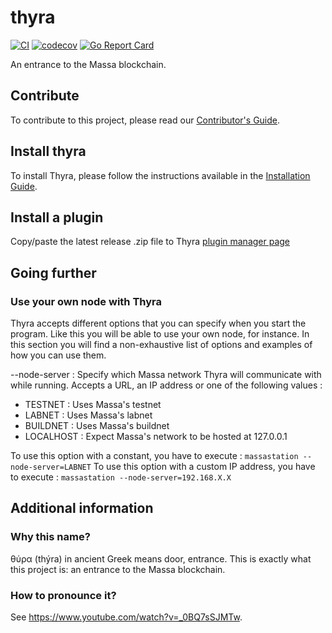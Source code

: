 # thyra

[![CI](https://github.com/massalabs/thyra/actions/workflows/CI.yml/badge.svg)](https://github.com/massalabs/thyra/actions/workflows/CI.yml)
[![codecov](https://codecov.io/gh/massalabs/thyra/branch/main/graph/badge.svg?token=592LPZLC4M)](https://codecov.io/gh/massalabs/thyra)
[![Go Report Card](https://goreportcard.com/badge/github.com/massalabs/thyra)](https://goreportcard.com/report/github.com/massalabs/thyra)

An entrance to the Massa blockchain.


## Contribute
To contribute to this project, please read our [Contributor's Guide](./CONTRIBUTING.md).


## Install thyra 
To install Thyra, please follow the instructions available in the [Installation Guide](./INSTALLATION.md).

## Install a plugin

Copy/paste the latest release .zip file to Thyra [plugin manager page](https://station.massa/thyra/plugin-manager/)

## Going further 

### Use your own node with Thyra

Thyra accepts different options that you can specify when you start the program. Like this you will be able to use your own node, for instance.
In this section you will find a non-exhaustive list of options and examples of how you can use them.


--node-server : Specify which Massa network Thyra will communicate with while running.
Accepts a URL, an IP address or one of the following values :

- TESTNET : Uses Massa's testnet
- LABNET : Uses Massa's labnet
- BUILDNET : Uses Massa's buildnet
- LOCALHOST : Expect Massa's network to be hosted at 127.0.0.1

To use this option with a constant, you have to execute :
`massastation --node-server=LABNET`
To use this option with a custom IP address, you have to execute :
`massastation --node-server=192.168.X.X`


## Additional information

### Why this name?

θύρα (thýra) in ancient Greek means door, entrance. This is exactly what this project is: an entrance to the Massa blockchain.

### How to pronounce it?

See <https://www.youtube.com/watch?v=_0BQ7sSJMTw>.
